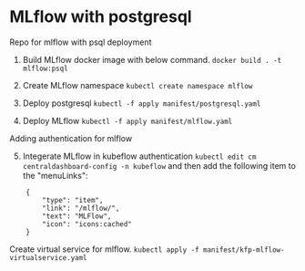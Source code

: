 # MLflow with postgresql
Repo for mlflow with psql deployment

1. Build MLflow docker image with below command.
`docker build . -t mlflow:psql`

2. Create MLflow namespace
`kubectl create namespace mlflow`

3. Deploy postgresql
`kubectl -f apply manifest/postgresql.yaml`

4. Deploy MLflow
`kubectl -f apply manifest/mlflow.yaml`

Adding authentication for mlflow

5. Integerate MLflow in kubeflow authentication
`kubectl edit cm centraldashboard-config -n kubeflow`
and then add the following item to the "menuLinks":
```
    {
        "type": "item",
        "link": "/mlflow/",
        "text": "MLFlow",
        "icon": "icons:cached"
    }
```

Create virtual service for mlflow.
`kubectl apply -f manifest/kfp-mlflow-virtualservice.yaml`